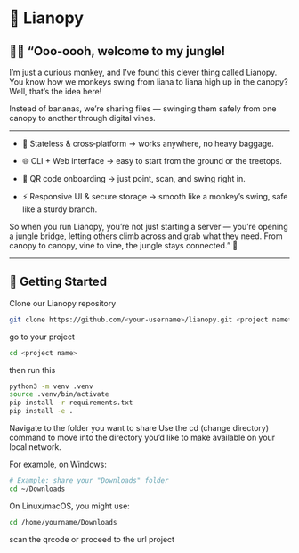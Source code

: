# 🌿 Lianopy

## 🙈🍌 “Ooo‑oooh, welcome to my jungle! 

I’m just a curious monkey, and I’ve found this clever thing called Lianopy. You know how we monkeys swing from liana to liana high up in the canopy? Well, that’s the idea here!

Instead of bananas, we’re sharing files — swinging them safely from one canopy to another through digital vines.

---

+ 🐒 Stateless & cross‑platform → works anywhere, no heavy baggage.

+ 🌐 CLI + Web interface → easy to start from the ground or the treetops.

+ 📱 QR code onboarding → just point, scan, and swing right in.

+ ⚡ Responsive UI & secure storage → smooth like a monkey’s swing, safe like a sturdy branch.

So when you run Lianopy, you’re not just starting a server — you’re opening a jungle bridge, letting others climb across and grab what they need. From canopy to canopy, vine to vine, the jungle stays connected.” 🌴

---

## 🚀 Getting Started

Clone our Lianopy repository

```bash
git clone https://github.com/<your-username>/lianopy.git <project name>
```

go to your project

```bash
cd <project name>
```

then run this

```bash
python3 -m venv .venv
source .venv/bin/activate
pip install -r requirements.txt
pip install -e .
```

Navigate to the folder you want to share Use the cd (change directory) command to move into the directory you’d like to make available on your local network. 

For example, on Windows:
```bash
# Example: share your "Downloads" folder
cd ~/Downloads
```

On Linux/macOS, you might use:
```bash
cd /home/yourname/Downloads
```


scan the qrcode or proceed to the url project
